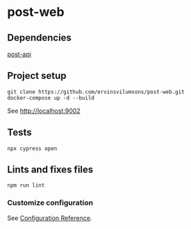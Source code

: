 # post-web

## Dependencies
[post-api](https://github.com/ervinsvilumsons/post-api)


## Project setup
```
git clone https://github.com/ervinsvilumsons/post-web.git
docker-compose up -d --build
```
See [http://localhost:9002](http://localhost:9002)


## Tests
```
npx cypress open
```


## Lints and fixes files
```
npm run lint
```

### Customize configuration
See [Configuration Reference](https://cli.vuejs.org/config/).
